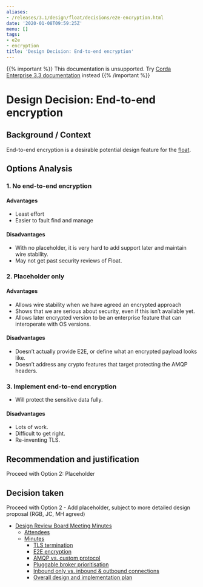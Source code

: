 ```yaml
---
aliases:
- /releases/3.1/design/float/decisions/e2e-encryption.html
date: '2020-01-08T09:59:25Z'
menu: []
tags:
- e2e
- encryption
title: 'Design Decision: End-to-end encryption'
---
```

{{% important %}}
This documentation is unsupported.
Try [Corda Enterprise 3.3 documentation](/docs/corda-enterprise/3.3/_index.md) instead
{{% /important %}}


# Design Decision: End-to-end encryption


## Background / Context

End-to-end encryption is a desirable potential design feature for the [float](../design.md).


## Options Analysis


### 1. No end-to-end encryption


#### Advantages


* Least effort
* Easier to fault find and manage


#### Disadvantages


* With no placeholder, it is very hard to add support later and maintain wire stability.
* May not get past security reviews of Float.


### 2. Placeholder only


#### Advantages


* Allows wire stability when we have agreed an encrypted approach
* Shows that we are serious about security, even if this isn’t available yet.
* Allows later encrypted version to be an enterprise feature that can interoperate with OS versions.


#### Disadvantages


* Doesn’t actually provide E2E, or define what an encrypted payload looks like.
* Doesn’t address any crypto features that target protecting the AMQP headers.


### 3. Implement end-to-end encryption


* Will protect the sensitive data fully.


#### Disadvantages


* Lots of work.
* Difficult to get right.
* Re-inventing TLS.


## Recommendation and justification

Proceed with Option 2: Placeholder


## Decision taken

Proceed with Option 2 - Add placeholder, subject to more detailed design proposal (RGB, JC, MH agreed)



* [Design Review Board Meeting Minutes](drb-meeting-20171116.md)
    * [Attendees](drb-meeting-20171116.md#attendees)
    * [Minutes](drb-meeting-20171116.md#minutes)
        * [TLS termination](drb-meeting-20171116.md#id1)
        * [E2E encryption](drb-meeting-20171116.md#id2)
        * [AMQP vs. custom protocol](drb-meeting-20171116.md#id3)
        * [Pluggable broker prioritisation](drb-meeting-20171116.md#id4)
        * [Inbound only vs. inbound & outbound connections](drb-meeting-20171116.md#inbound-only-vs-inbound-outbound-connections)
        * [Overall design and implementation plan](drb-meeting-20171116.md#overall-design-and-implementation-plan)







